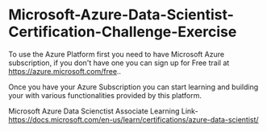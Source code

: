 # Microsoft-Azure-Data-Scientist-Certification-Challenge-Exercise

To use the Azure Platform first you need to have Microsoft Azure subscription, if you don't have one you can sign up for Free trail at https://azure.microsoft.com/free..


Once you have your Azure Subscription you can start learning and building your with various functionalities provided by this platform.

Microsoft Azure Data Scienctist Associate Learning Link- https://docs.microsoft.com/en-us/learn/certifications/azure-data-scientist/
